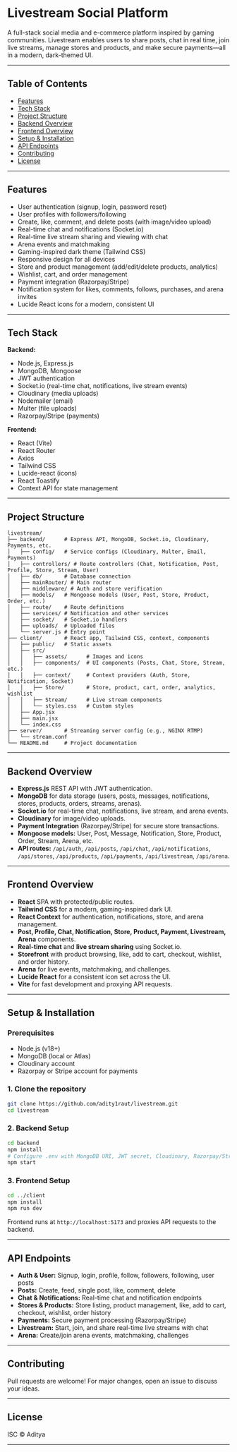 # Livestream Social Platform

A full-stack social media and e-commerce platform inspired by gaming communities. Livestream enables users to share posts, chat in real time, join live streams, manage stores and products, and make secure payments—all in a modern, dark-themed UI.

---

## Table of Contents

- [Features](#features)
- [Tech Stack](#tech-stack)
- [Project Structure](#project-structure)
- [Backend Overview](#backend-overview)
- [Frontend Overview](#frontend-overview)
- [Setup & Installation](#setup--installation)
- [API Endpoints](#api-endpoints)
- [Contributing](#contributing)
- [License](#license)

---

## Features

- User authentication (signup, login, password reset)
- User profiles with followers/following
- Create, like, comment, and delete posts (with image/video upload)
- Real-time chat and notifications (Socket.io)
- Real-time live stream sharing and viewing with chat
- Arena events and matchmaking
- Gaming-inspired dark theme (Tailwind CSS)
- Responsive design for all devices
- Store and product management (add/edit/delete products, analytics)
- Wishlist, cart, and order management
- Payment integration (Razorpay/Stripe)
- Notification system for likes, comments, follows, purchases, and arena invites
- Lucide React icons for a modern, consistent UI

---

## Tech Stack

**Backend:**  
- Node.js, Express.js  
- MongoDB, Mongoose  
- JWT authentication  
- Socket.io (real-time chat, notifications, live stream events)  
- Cloudinary (media uploads)  
- Nodemailer (email)  
- Multer (file uploads)  
- Razorpay/Stripe (payments)

**Frontend:**  
- React (Vite)  
- React Router  
- Axios  
- Tailwind CSS  
- Lucide-react (icons)  
- React Toastify  
- Context API for state management

---

## Project Structure

```
livestream/
├── backend/      # Express API, MongoDB, Socket.io, Cloudinary, Payments, etc.
│   ├── config/   # Service configs (Cloudinary, Multer, Email, Payments)
│   ├── controllers/ # Route controllers (Chat, Notification, Post, Profile, Store, Stream, User)
│   ├── db/       # Database connection
│   ├── mainRouter/ # Main router
│   ├── middleware/ # Auth and store verification
│   ├── models/   # Mongoose models (User, Post, Store, Product, Order, etc.)
│   ├── route/    # Route definitions
│   ├── services/ # Notification and other services
│   ├── socket/   # Socket.io handlers
│   ├── uploads/  # Uploaded files
│   └── server.js # Entry point
├── client/       # React app, Tailwind CSS, context, components
│   ├── public/   # Static assets
│   ├── src/
│   │   ├── assets/      # Images and icons
│   │   ├── components/  # UI components (Posts, Chat, Store, Stream, etc.)
│   │   ├── context/     # Context providers (Auth, Store, Notification, Socket)
│   │   ├── Store/       # Store, product, cart, order, analytics, wishlist
│   │   ├── Stream/      # Live stream components
│   │   └── styles.css   # Custom styles
│   ├── App.jsx
│   ├── main.jsx
│   └── index.css
├── server/       # Streaming server config (e.g., NGINX RTMP)
│   └── stream.conf
└── README.md     # Project documentation
```

---

## Backend Overview

- **Express.js** REST API with JWT authentication.
- **MongoDB** for data storage (users, posts, messages, notifications, stores, products, orders, streams, arenas).
- **Socket.io** for real-time chat, notifications, live stream, and arena events.
- **Cloudinary** for image/video uploads.
- **Payment Integration** (Razorpay/Stripe) for secure store transactions.
- **Mongoose models:** User, Post, Message, Notification, Store, Product, Order, Stream, Arena, etc.
- **API routes:** `/api/auth`, `/api/posts`, `/api/chat`, `/api/notifications`, `/api/stores`, `/api/products`, `/api/payments`, `/api/livestream`, `/api/arena`.

---

## Frontend Overview

- **React** SPA with protected/public routes.
- **Tailwind CSS** for a modern, gaming-inspired dark UI.
- **React Context** for authentication, notifications, store, and arena management.
- **Post, Profile, Chat, Notification, Store, Product, Payment, Livestream, Arena** components.
- **Real-time chat** and **live stream sharing** using Socket.io.
- **Storefront** with product browsing, like, add to cart, checkout, wishlist, and order history.
- **Arena** for live events, matchmaking, and challenges.
- **Lucide React** for a consistent icon set across the UI.
- **Vite** for fast development and proxying API requests.

---

## Setup & Installation

### Prerequisites

- Node.js (v18+)
- MongoDB (local or Atlas)
- Cloudinary account
- Razorpay or Stripe account for payments

### 1. Clone the repository

```bash
git clone https://github.com/adity1raut/livestream.git
cd livestream
```

### 2. Backend Setup

```bash
cd backend
npm install
# Configure .env with MongoDB URI, JWT secret, Cloudinary, Razorpay/Stripe, email configs
npm start
```

### 3. Frontend Setup

```bash
cd ../client
npm install
npm run dev
```

Frontend runs at `http://localhost:5173` and proxies API requests to the backend.

---

## API Endpoints

- **Auth & User:** Signup, login, profile, follow, followers, following, user posts
- **Posts:** Create, feed, single post, like, comment, delete
- **Chat & Notifications:** Real-time chat and notification endpoints
- **Stores & Products:** Store listing, product management, like, add to cart, checkout, wishlist, order history
- **Payments:** Secure payment processing (Razorpay/Stripe)
- **Livestream:** Start, join, and share real-time live streams with chat
- **Arena:** Create/join arena events, matchmaking, challenges

---

## Contributing

Pull requests are welcome! For major changes, open an issue to discuss your ideas.

---

## License

ISC © Aditya

---